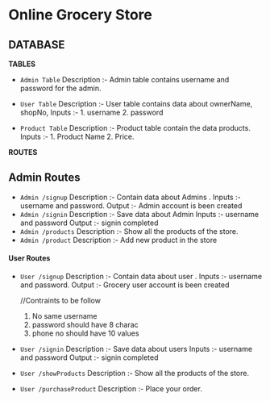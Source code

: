 # Online Grocery Store

## DATABASE

**TABLES**

- `Admin Table`
  Description :- Admin table contains username and password for the admin.
- `User Table`
  Description :- User table contains data about ownerName, shopNo,
  Inputs :- 1. username 2. password

- `Product Table`
  Description :- Product table contain the data products.
  Inputs :- 1. Product Name 2. Price.

**ROUTES**

## Admin Routes

- `Admin /signup`
  Description :- Contain data about Admins .
  Inputs :- username and password.
  Output :- Admin account is been created
- `Admin /signin`
  Description :- Save data about Admin
  Inputs :- username and password
  Output :- signin completed
- `Admin /products`
  Description :- Show all the products of the store.
- `Admin /product`
  Description :- Add new product in the store

#### User Routes

- `User /signup`
  Description :- Contain data about user .
  Inputs :- username and password.
  Output :- Grocery user account is been created

  //Contraints to be follow

  1. No same username
  2. password should have 8 charac
  3. phone no should have 10 values

- `User /signin`
  Description :- Save data about users
  Inputs :- username and password
  Output :- signin completed

- `User /showProducts`
  Description :- Show all the products of the store.
- `User /purchaseProduct`
  Description :- Place your order.
